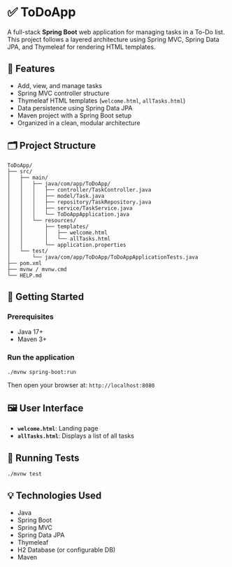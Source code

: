 

# ✅ ToDoApp

A full-stack **Spring Boot** web application for managing tasks in a To-Do list. This project follows a layered architecture using Spring MVC, Spring Data JPA, and Thymeleaf for rendering HTML templates.

## 🌟 Features

* Add, view, and manage tasks
* Spring MVC controller structure
* Thymeleaf HTML templates (`welcome.html`, `allTasks.html`)
* Data persistence using Spring Data JPA
* Maven project with a Spring Boot setup
* Organized in a clean, modular architecture

## 🗂 Project Structure

```
ToDoApp/
├── src/
│   ├── main/
│   │   ├── java/com/app/ToDoApp/
│   │   │   ├── controller/TaskController.java
│   │   │   ├── model/Task.java
│   │   │   ├── repository/TaskRepository.java
│   │   │   ├── service/TaskService.java
│   │   │   └── ToDoAppApplication.java
│   │   └── resources/
│   │       ├── templates/
│   │       │   ├── welcome.html
│   │       │   └── allTasks.html
│   │       └── application.properties
│   └── test/
│       └── java/com/app/ToDoApp/ToDoAppApplicationTests.java
├── pom.xml
├── mvnw / mvnw.cmd
└── HELP.md
```

## 🚀 Getting Started

### Prerequisites

* Java 17+
* Maven 3+

### Run the application

```bash
./mvnw spring-boot:run
```

Then open your browser at:
`http://localhost:8080`

## 🖼 User Interface

* **`welcome.html`**: Landing page
* **`allTasks.html`**: Displays a list of all tasks

## 🧪 Running Tests

```bash
./mvnw test
```

## 💡 Technologies Used

* Java
* Spring Boot
* Spring MVC
* Spring Data JPA
* Thymeleaf
* H2 Database (or configurable DB)
* Maven


